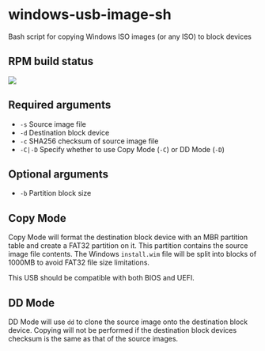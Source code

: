 # windows-usb-image-sh

Bash script for copying Windows ISO images (or any ISO) to block devices

## RPM build status

<a href="https://copr.fedorainfracloud.org/coprs/socminarch/windows-usb-image-sh/package/windows-usb-image-sh/"><img src="https://copr.fedorainfracloud.org/coprs/socminarch/windows-usb-image-sh/package/windows-usb-image-sh/status_image/last_build.png" /></a>

## Required arguments
* `-s`    Source image file
* `-d`    Destination block device
* `-c`    SHA256 checksum of source image file
* `-C|-D` Specify whether to use Copy Mode (`-C`) or DD Mode (`-D`)

## Optional arguments
* `-b`    Partition block size

## Copy Mode
Copy Mode will format the destination block device with an MBR partition table and create a FAT32 partition on it. This partition contains the source image file contents. The Windows `install.wim` file will be split into blocks of 1000MB to avoid FAT32 file size limitations.

This USB should be compatible with both BIOS and UEFI.

## DD Mode
DD Mode will use `dd` to clone the source image onto the destination block device. Copying will not be performed if the destination block devices checksum is the same as that of the source images.